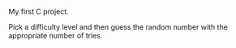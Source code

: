 My first C project.

Pick a difficulty level and then guess the random number with the appropriate number of tries.

